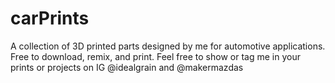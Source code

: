 # carPrints
A collection of 3D printed parts designed by me for automotive applications. Free to download, remix, and print. Feel free to show or tag me in your prints or projects on IG @idealgrain and @makermazdas
